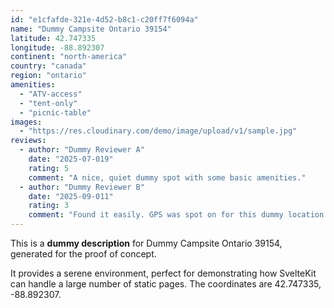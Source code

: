 ```yaml
---
id: "e1cfafde-321e-4d52-b8c1-c20ff7f6094a"
name: "Dummy Campsite Ontario 39154"
latitude: 42.747335
longitude: -88.892307
continent: "north-america"
country: "canada"
region: "ontario"
amenities:
  - "ATV-access"
  - "tent-only"
  - "picnic-table"
images:
  - "https://res.cloudinary.com/demo/image/upload/v1/sample.jpg"
reviews:
  - author: "Dummy Reviewer A"
    date: "2025-07-019"
    rating: 5
    comment: "A nice, quiet dummy spot with some basic amenities."
  - author: "Dummy Reviewer B"
    date: "2025-09-011"
    rating: 3
    comment: "Found it easily. GPS was spot on for this dummy location."
---
```


This is a **dummy description** for Dummy Campsite Ontario 39154, generated for the proof of concept.

It provides a serene environment, perfect for demonstrating how SvelteKit can handle a large number of static pages. The coordinates are 42.747335, -88.892307.
